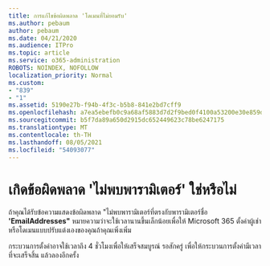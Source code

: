 ```yaml
---
title: การแก้ไขข้อผิดพลาด 'โดเมนที่ไม่ยอมรับ'
ms.author: pebaum
author: pebaum
ms.date: 04/21/2020
ms.audience: ITPro
ms.topic: article
ms.service: o365-administration
ROBOTS: NOINDEX, NOFOLLOW
localization_priority: Normal
ms.custom:
- "839"
- "1"
ms.assetid: 5190e27b-f94b-4f3c-b5b8-841e2bd7cff9
ms.openlocfilehash: a7ea5ebefb0c9a68af5883d7d2f9bed0f4100a53200e30e859d6f90ee519779f
ms.sourcegitcommit: b5f7da89a650d2915dc652449623c78be6247175
ms.translationtype: MT
ms.contentlocale: th-TH
ms.lasthandoff: 08/05/2021
ms.locfileid: "54093077"
---
```

# <a name="got-a-parameter-cannot-be-found-error"></a>เกิดข้อผิดพลาด 'ไม่พบพารามิเตอร์' ใช่หรือไม่

ถ้าคุณได้รับข้อความแสดงข้อผิดพลาด "ไม่พบพารามิเตอร์ที่ตรงกับพารามิเตอร์ชื่อ **'EmailAddresses"** หมายความว่าจะใช้เวลานานขึ้นเล็กน้อยเพื่อให้ Microsoft 365 ตั้งค่าผู้เช่าหรือโดเมนแบบปรับแต่งเองของคุณถ้าคุณเพิ่งเพิ่ม
  
กระบวนการตั้งค่าอาจใช้เวลาถึง 4 ชั่วโมงเพื่อให้เสร็จสมบูรณ์ รอสักครู่ เพื่อให้กระบวนการตั้งค่ามีเวลาที่จะเสร็จสิ้น แล้วลองอีกครั้ง
  